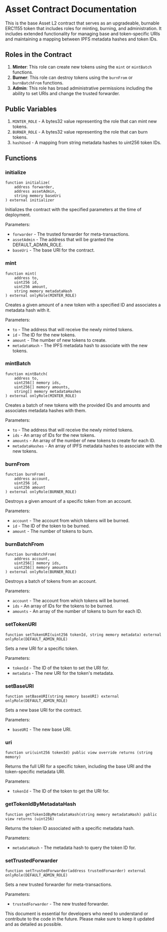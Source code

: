 # Asset Contract Documentation

This is the base Asset L2 contract that serves as an upgradeable, burnable ERC1155 token that includes roles for minting, burning, and administration. It includes extended functionality for managing base and token-specific URIs and maintaining a mapping between IPFS metadata hashes and token IDs.

## Roles in the Contract

1. **Minter**: This role can create new tokens using the `mint` or `mintBatch` functions.
2. **Burner**: This role can destroy tokens using the `burnFrom` or `burnBatchFrom` functions.
3. **Admin**: This role has broad administrative permissions including the ability to set URIs and change the trusted forwarder.

## Public Variables

1. `MINTER_ROLE` - A bytes32 value representing the role that can mint new tokens.
2. `BURNER_ROLE` - A bytes32 value representing the role that can burn tokens.
3. `hashUsed` - A mapping from string metadata hashes to uint256 token IDs.

## Functions

### initialize

```solidity
function initialize(
    address forwarder,
    address assetAdmin,
    string memory baseUri
) external initializer
```

Initializes the contract with the specified parameters at the time of deployment.

Parameters:

- `forwarder` - The trusted forwarder for meta-transactions.
- `assetAdmin` - The address that will be granted the DEFAULT_ADMIN_ROLE.
- `baseUri` - The base URI for the contract.

### mint

```solidity
function mint(
    address to,
    uint256 id,
    uint256 amount,
    string memory metadataHash
) external onlyRole(MINTER_ROLE)
```

Creates a given amount of a new token with a specified ID and associates a metadata hash with it.

Parameters:

- `to` - The address that will receive the newly minted tokens.
- `id` - The ID for the new tokens.
- `amount` - The number of new tokens to create.
- `metadataHash` - The IPFS metadata hash to associate with the new tokens.

### mintBatch

```solidity
function mintBatch(
    address to,
    uint256[] memory ids,
    uint256[] memory amounts,
    string[] memory metadataHashes
) external onlyRole(MINTER_ROLE)
```

Creates a batch of new tokens with the provided IDs and amounts and associates metadata hashes with them.

Parameters:

- `to` - The address that will receive the newly minted tokens.
- `ids` - An array of IDs for the new tokens.
- `amounts` - An array of the number of new tokens to create for each ID.
- `metadataHashes` - An array of IPFS metadata hashes to associate with the new tokens.

### burnFrom

```solidity
function burnFrom(
    address account,
    uint256 id,
    uint256 amount
) external onlyRole(BURNER_ROLE)
```

Destroys a given amount of a specific token from an account.

Parameters:

- `account` - The account from which tokens will be burned.
- `id` - The ID of the token to be burned.
- `amount` - The number of tokens to burn.

### burnBatchFrom

```solidity
function burnBatchFrom(
    address account,
    uint256[] memory ids,
    uint256[] memory amounts
) external onlyRole(BURNER_ROLE)
```

Destroys a batch of tokens from an account.

Parameters:

- `account` - The account from which tokens will be burned.
- `ids` - An array of IDs for the tokens to be burned.
- `amounts` - An array of the number of tokens to burn for each ID.

### setTokenURI

```solidity
function setTokenURI(uint256 tokenId, string memory metadata) external onlyRole(DEFAULT_ADMIN_ROLE)
```

Sets a new URI for a specific token.

Parameters:

- `tokenId` - The ID of the token to set the URI for.
- `metadata` - The new URI for the token's metadata.

### setBaseURI

```solidity
function setBaseURI(string memory baseURI) external onlyRole(DEFAULT_ADMIN_ROLE)
```

Sets a new base URI for the contract.

Parameters:

- `baseURI` - The new base URI.

### uri

```solidity
function uri(uint256 tokenId) public view override returns (string memory)
```

Returns the full URI for a specific token, including the base URI and the token-specific metadata URI.

Parameters:

- `tokenId` - The ID of the token to get the URI for.

### getTokenIdByMetadataHash

```solidity
function getTokenIdByMetadataHash(string memory metadataHash) public view returns (uint256)
```

Returns the token ID associated with a specific metadata hash.

Parameters:

- `metadataHash` - The metadata hash to query the token ID for.

### setTrustedForwarder

```solidity
function setTrustedForwarder(address trustedForwarder) external onlyRole(DEFAULT_ADMIN_ROLE)
```

Sets a new trusted forwarder for meta-transactions.

Parameters:

- `trustedForwarder` - The new trusted forwarder.

This document is essential for developers who need to understand or contribute to the code in the future. Please make sure to keep it updated and as detailed as possible.
